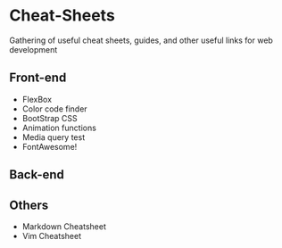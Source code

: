 # Cheat-Sheets
Gathering of useful cheat sheets, guides, and other useful links for web development

## Front-end
  - FlexBox
  - Color code finder
  - BootStrap CSS
  - Animation functions
  - Media query test
  - FontAwesome!
  
## Back-end
  
## Others
  - Markdown Cheatsheet
  - Vim Cheatsheet
